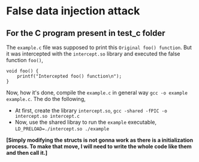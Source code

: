# False data injection attack 

## For the C program present in test_c folder
The `example.c` file was supposed to print this `Original foo() function`. But it was intercepted with the `intercept.so` library and executed the false function `foo()`,
```
void foo() {
    printf("Intercepted foo() function\n");
}
```

Now, how it's done, compile the `example.c` in general way `gcc -o example example.c`. The do the following,
* At first, create the library `intercept.so`,
	```gcc -shared -fPIC -o intercept.so intercept.c```
* Now, use the shared libray to run the `example` executable, 
	```LD_PRELOAD=./intercept.so ./example```

**[Simply modifying the structs is not gonna work as there is a initialization process. To make that move, I will need to write the whole code like them and then call it.]**
